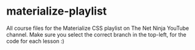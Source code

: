 # materialize-playlist
All course files for the Materialize CSS playlist on The Net Ninja YouTube channel.
Make sure you select the correct branch in the top-left, for the code for each lesson :)

